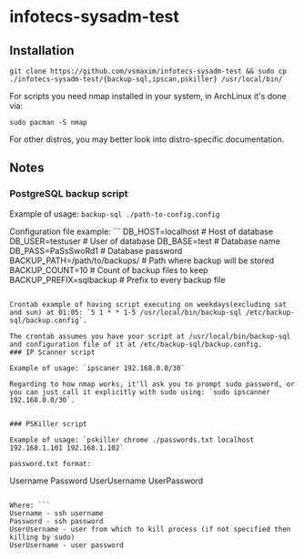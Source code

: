 # infotecs-sysadm-test

## Installation

```
git clone https://github.com/vsmaxim/infotecs-sysadm-test && sudo cp ./infotecs-sysadm-test/{backup-sql,ipscan,pskiller} /usr/local/bin/
```

For scripts you need nmap installed in your system, in ArchLinux it's done via: 
```
sudo pacman -S nmap
```
For other distros, you may better look into distro-specific documentation.

## Notes

### PostgreSQL backup script

Example of usage: `backup-sql ./path-to-config.config`

Configuration file example: ```
DB_HOST=localhost # Host of database
DB_USER=testuser # User of database
DB_BASE=test # Database name
DB_PASS=PaSsSwoRd1 # Database password
BACKUP_PATH=/path/to/backups/ # Path where backup will be stored
BACKUP_COUNT=10 # Count of backup files to keep
BACKUP_PREFIX=sqlbackup # Prefix to every backup file
```

Crontab example of having script executing on weekdays(excluding sat and sun) at 01:05: `5 1 * * 1-5 /usr/local/bin/backup-sql /etc/backup-sql/backup.config`.

The crontab assumes you have your script at /usr/local/bin/backup-sql and configuration file of it at /etc/backup-sql/backup.config. 
### IP Scanner script

Example of usage: `ipscaner 192.168.0.0/30`

Regarding to how nmap works, it'll ask you to prompt sudo password, or you can just call it explicitly with sudo using: `sudo ipscanner 192.168.0.0/30`.


### PSKiller script

Example of usage: `pskiller chrome ./passwords.txt localhost 192.168.1.101 192.168.1.102`

password.txt format:
```
Username
Password
UserUsername
UserPassword
```

Where: ```
Username - ssh username
Password - ssh password
UserUsername - user from which to kill process (if not specified then killing by sudo)
UserUsername - user password
```

